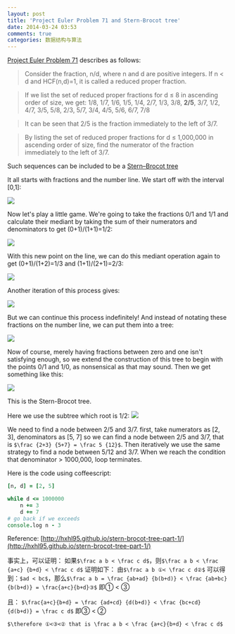 ```yaml
---
layout: post
title: 'Project Euler Problem 71 and Stern-Brocot tree'
date: 2014-03-24 03:53
comments: true
categories: 数据结构与算法
---
```

[Project Euler Problem 71](http://projecteuler.net/problem=71) describes as follows:

> Consider the fraction, n/d, where n and d are positive integers. If n < d and HCF(n,d)=1, it is called a reduced proper fraction.

> If we list the set of reduced proper fractions for d ≤ 8 in ascending order of size, we get:
1/8, 1/7, 1/6, 1/5, 1/4, 2/7, 1/3, 3/8, **2/5**, 3/7, 1/2, 4/7, 3/5, 5/8, 2/3, 5/7, 3/4, 4/5, 5/6, 6/7, 7/8

> It can be seen that 2/5 is the fraction immediately to the left of 3/7.

> By listing the set of reduced proper fractions for d ≤ 1,000,000 in ascending order of size, find the numerator of the fraction immediately to the left of 3/7.

Such sequences can be included to be a [Stern–Brocot tree](http://en.wikipedia.org/wiki/Stern%E2%80%93Brocot_tree)

It all starts with fractions and the number line. We start off with the interval [0,1]:

![](http://ww2.sinaimg.cn/large/dd1b49b3jw1efffjbaj8pj205j00qq2p.jpg)

Now let's play a little game. We're going to take the fractions 0/1 and 1/1 and calculate their mediant by taking the sum of their numerators and denominators to get (0+1)/(1+1)=1/2:

![](https://ww4.sinaimg.cn/large/dd1b49b3jw1efffjluy5nj205j00q3ya.jpg)

With this new point on the line, we can do this mediant operation again to get (0+1)/(1+2)=1/3 and (1+1)/(2+1)=2/3:

![](http://ww2.sinaimg.cn/large/dd1b49b3jw1efffjyfjxbj205j015wea.jpg)

Another iteration of this process gives:

![](http://ww2.sinaimg.cn/large/dd1b49b3jw1efffk8knstj205j01e744.jpg)

But we can continue this process indefinitely! And instead of notating these fractions on the number line, we can put them into a tree:

![](http://ww3.sinaimg.cn/large/dd1b49b3jw1efffl3mk2mj206104wt8n.jpg)

Now of course, merely having fractions between zero and one isn't satisfying enough, so we extend the construction of this tree to begin with the points 0/1 and 1/0, as nonsensical as that may sound. Then we get something like this:

![](http://ww2.sinaimg.cn/large/dd1b49b3jw1effflcnw08j20ca05waa9.jpg)

This is the Stern-Brocot tree.

Here we use the subtree which root is 1/2:
![](http://ww3.sinaimg.cn/large/dd1b49b3jw1efffowa90sj20ca05wdg4.jpg)

We need to find a node between 2/5 and 3/7. first, take numerators as [2, 3], denominators as [5, 7]
so we can find a node between 2/5 and 3/7, that is `$\frac {2+3} {5+7} = \frac 5 {12}$`. Then iteratively we use the same strategy to find a node between 5/12 and 3/7. When we reach the condition that denominator > 1000,000, loop terminates.

Here is the code using coffeescript:
```coffeescript
[n, d] = [2, 5]

while d <= 1000000
	n += 3
	d += 7
# go back if we exceeds 
console.log n - 3
```

Reference: [http://hxhl95.github.io/stern-brocot-tree-part-1/](http://hxhl95.github.io/stern-brocot-tree-part-1/)

事实上，可以证明：
如果`$\frac a b < \frac c d$`，则`$\frac a b < \frac {a+c} {b+d} < \frac c d$`
证明如下：
由`$\frac a b ①< \frac c d②$` 可以得到：`$ad < bc$`，那么`$\frac a b = \frac {ab+ad} {b(b+d)} < \frac {ab+bc} {b(b+d)} = \frac{a+c}{b+d}③$` 
即① < ③

且：
`$\frac{a+c}{b+d} = \frac {ad+cd} {d(b+d)} < \frac {bc+cd} {d(b+d)} = \frac c d$`
即③ < ②

`$\therefore ①<③<② that is \frac a b < \frac {a+c}{b+d} < \frac c d$` 